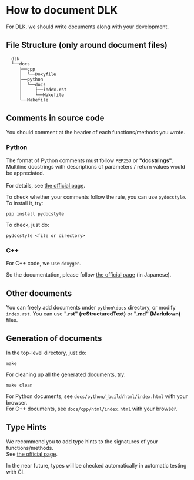 # How to document DLK

For DLK, we should write documents along with your development.  

## File Structure (only around document files)
```
  dlk  
  └──docs  
     ├──cpp  
     │  └──Doxyfile
     ├──python
     │  └──docs
     │     ├──index.rst
     │     └──Makefile
     └──Makefile
```

## Comments in source code
You should comment at the header of each functions/methods you wrote.

### Python
The format of Python comments must follow `PEP257` or **"docstrings"**. Multiline docstrings with descriptions of parameters / return values would be appreciated.<br>  
For details, see [the official page](https://www.python.org/dev/peps/pep-0257/).

To check whether your comments follow the rule, you can use `pydocstyle`. To install it, try:
```
pip install pydocstyle
```
To check, just do:
```
pydocstyle <file or directory>
```

### C++
For C++ code, we use `doxygen`.

So the documentation, please follow [the official page](http://www.doxygen.jp/docblocks.html) (in Japanese).

## Other documents
You can freely add documents under `python\docs` directory, or modify `index.rst`. You can use **".rst" (reStructuredText)** or **".md" (Markdown)** files.

## Generation of documents
In the top-level directory, just do:
```
make
```
For cleaning up all the generated documents, try:
```
make clean
```

For Python documents, see `docs/python/_build/html/index.html` with your browser.<br>
For C++ documents, see `docs/cpp/html/index.html` with your browser.


## Type Hints
We recommend you to add type hints to the signatures of your functions/methods.<br>
See [the official page](https://docs.python.org/3.6/library/typing.html).

In the near future, types will be checked automatically in automatic testing with CI.
